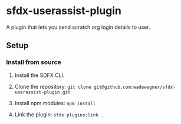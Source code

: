 # sfdx-userassist-plugin

A plugin that lets you send scratch org login details to user.

## Setup

### Install from source

1. Install the SDFX CLI.

2. Clone the repository: `git clone git@github.com:wadewegner/sfdx-userassist-plugin.git`

3. Install npm modules: `npm install`

4. Link the plugin: `sfdx plugins:link .`
